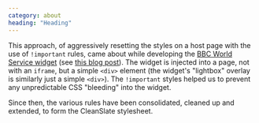 ```yaml
---
category: about
heading: "Heading"
---
```


This approach, of aggressively resetting the styles on a host page with the use of `!important` rules, came about while developing the [BBC World Service widget](http://www.bbc.co.uk/worldservice/programmes/000000_widget_terms.shtml) (see [this blog post](http://dharmafly.com/bbc-world-service-widget)). The widget is injected into a page, not with an `iframe`, but a simple `<div>` element (the widget's "lightbox" overlay is similarly just a simple `<div>`). The `!important` styles helped us to prevent any unpredictable CSS "bleeding" into the widget.

Since then, the various rules have been consolidated, cleaned up and extended, to form the CleanSlate stylesheet.